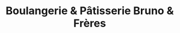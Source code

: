 ---
title: "Boulangerie & Pâtisserie Bruno & Frères"
url: /lasalle/boulangerie-and-patisserie-bruno-and-freres/
shop: bakery
---